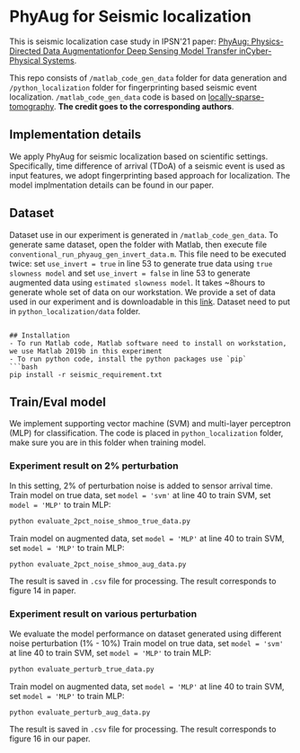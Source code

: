 # PhyAug for Seismic localization
This is seismic localization case study in IPSN'21 paper: [PhyAug: Physics-Directed Data Augmentationfor Deep Sensing Model Transfer inCyber-Physical Systems](https://arxiv.org/pdf/2104.01160.pdf).

This repo consists of `/matlab_code_gen_data` folder for data generation and `/python_localization` folder for fingerprinting based seismic event localization. `/matlab_code_gen_data` code is based on [locally-sparse-tomography](https://github.com/mikebianco/locally-sparse-tomography). **The credit goes to the corresponding authors**.

## Implementation details
We apply PhyAug for seismic localization based on scientific settings. Specifically, time difference of arrival (TDoA) of a seismic event is used as input features, we adopt fingerprinting based approach for localization. The model implmentation details can be found in our paper.

## Dataset
Dataset use in our experiment is generated in `/matlab_code_gen_data`. To generate same dataset, open the folder with Matlab, then execute file `conventional_run_phyaug_gen_invert_data.m`. This file need to be executed twice:  set `use_invert = true` in line 53 to generate true data using `true slowness model` and set `use_invert = false` in line 53 to generate augmented data using `estimated slowness model`.
It takes ~8hours to generate whole set of data on our workstation. We provide a set of data used in our experiment and is downloadable in this [link](https://researchdata.ntu.edu.sg/dataset.xhtml?persistentId=doi:10.21979/N9/KFMI1K). 
Dataset need to put in `python_localization/data` folder.
```

## Installation
- To run Matlab code, Matlab software need to install on workstation, we use Matlab 2019b in this experiment
- To run python code, install the python packages use `pip`
```bash
pip install -r seismic_requirement.txt
```
## Train/Eval model
We implement supporting vector machine (SVM) and multi-layer perceptron (MLP) for classification. The code is placed in `python_localization` folder, make sure you are in this folder when training model.

### Experiment result on 2% perturbation
In this setting, 2% of perturbation noise is added to sensor arrival time.
Train model on true data, set `model = 'svm'` at line 40 to train SVM, set `model = 'MLP'` to train MLP:
```bash
python evaluate_2pct_noise_shmoo_true_data.py
```
Train model on augmented data, set `model = 'MLP'` at line 40 to train SVM, set `model = 'MLP'` to train MLP:
```bash
python evaluate_2pct_noise_shmoo_aug_data.py
```
The result is saved in `.csv` file for processing. The result corresponds to figure 14 in paper.

### Experiment result on various perturbation
We evaluate the model performance on dataset generated using different noise perturbation (1% - 10%)
Train model on true data, set `model = 'svm'` at line 40 to train SVM, set `model = 'MLP'` to train MLP:
```bash
python evaluate_perturb_true_data.py
```
Train model on augmented data, set `model = 'MLP'` at line 40 to train SVM, set `model = 'MLP'` to train MLP:
```bash
python evaluate_perturb_aug_data.py
```
The result is saved in `.csv` file for processing. The result corresponds to figure 16 in our paper.
